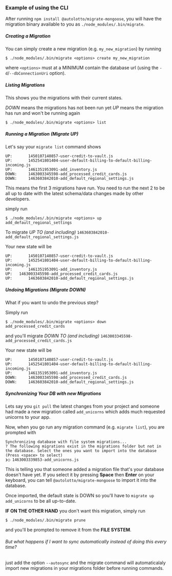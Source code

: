 ### Example of using the CLI

After running `npm install @autolotto/migrate-mongoose`, you will have the migration binary available to you as `./node_modules/.bin/migrate`.


##### Creating a Migration
You can simply create a new migration (e.g. `my_new_migration`) by running

```
$ ./node_modules/.bin/migrate <options> create my_new_migration
```

where `<options>` must at a MINIMUM contain the database url (using the `-d`/`--dbConnectionUri` option).


##### Listing Migrations

This shows you the migrations with their current states.

*DOWN* means the migrations has not been run yet
*UP* means the migration has run and won't be running again

```
$ ./node_modules/.bin/migrate <options> list
```

##### Running a Migration (Migrate UP)

Let's say your `migrate list` command shows

```
UP:  	  1450107140857-user-credit-to-vault.js
UP:  	  1452541801404-user-default-billing-to-default-billing-incoming.js
UP:  	  1461351953091-add_inventory.js
DOWN:	  1463003345598-add_processed_credit_cards.js
DOWN:  	  1463603842010-add_default_regional_settings.js
```

This means the first 3 migrations have run. You need to run the next 2 to be all up to date with the latest schema/data changes made by other developers.

simply run


```
$ ./node_modules/.bin/migrate <options> up add_default_regional_settings
```

To migrate *UP TO (and including)*  `1463603842010-add_default_regional_settings.js`

Your new state will be

```
UP:  	  1450107140857-user-credit-to-vault.js
UP:  	  1452541801404-user-default-billing-to-default-billing-incoming.js
UP:  	  1461351953091-add_inventory.js
UP:	  1463003345598-add_processed_credit_cards.js
UP:  	  1463603842010-add_default_regional_settings.js
```

##### Undoing Migrations (Migrate DOWN)

What if you want to undo the previous step?

Simply run

```
$ ./node_modules/.bin/migrate <options> down add_processed_credit_cards
```

and you'll migrate *DOWN TO (and including)* `1463003345598-add_processed_credit_cards.js`

Your new state will be 

```
UP:  	  1450107140857-user-credit-to-vault.js
UP:  	  1452541801404-user-default-billing-to-default-billing-incoming.js
UP:  	  1461351953091-add_inventory.js
DOWN:	  1463003345598-add_processed_credit_cards.js
DOWN:  	  1463603842010-add_default_regional_settings.js
```


##### Synchronizing Your DB with new Migrations

Lets say you `git pull` the latest changes from your project and someone had made a new migration called `add_unicorns` which adds much requested unicorns to your app.

Now, when you go run any migration command (e.g. `migrate list`), you are prompted with
 
```
Synchronizing database with file system migrations...
? The following migrations exist in the migrations folder but not in the database. Select the ones you want to import into the database (Press <space> to select)
❯◯ 1463003339853-add_unicorns.js
```
This is telling you that someone added a migration file that's your database doesn't have yet.
If you select it by pressing **Space** then **Enter** on your keyboard, you can tell `@autolotto/migrate-mongoose` to import it into the database.

Once imported, the default state is DOWN so you'll have to `migrate up add_unicorns` to be all up-to-date.

**IF ON THE OTHER HAND** you don't want this migration, simply run 

```
$ ./node_modules/.bin/migrate prune
```

and you'll be prompted to remove it from the **FILE SYSTEM**.



###### But what happens if I want to sync automatically instead of doing this every time?

just add the option `--autosync` and the migrate command will automaticalaly import new migrations in your migrations folder before running commands.
